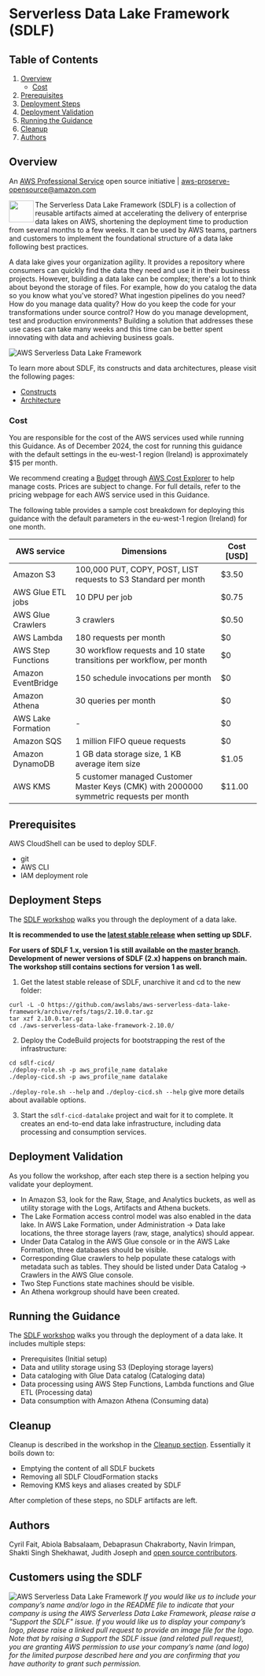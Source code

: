 # Serverless Data Lake Framework (SDLF)

## Table of Contents

1. [Overview](#overview)
    - [Cost](#cost)
2. [Prerequisites](#prerequisites)
3. [Deployment Steps](#deployment-steps)
4. [Deployment Validation](#deployment-validation)
5. [Running the Guidance](#running-the-guidance)
6. [Cleanup](#cleanup)
6. [Authors](#authors)

## Overview

An [AWS Professional Service](https://aws.amazon.com/professional-services/) open source initiative | aws-proserve-opensource@amazon.com

<img align="left" src="docs/_static/sail-icon.png" width="50" height="44"> The Serverless Data Lake Framework (SDLF) is a collection of reusable artifacts aimed at accelerating the delivery of enterprise data lakes on AWS, shortening the deployment time to production from several months to a few weeks. It can be used by AWS teams, partners and customers to implement the foundational structure of a data lake following best practices.

A data lake gives your organization agility. It provides a repository where consumers can quickly find the data they need and use it in their business projects. However, building a data lake can be complex; there's a lot to think about beyond the storage of files. For example, how do you catalog the data so you know what you've stored? What ingestion pipelines do you need? How do you manage data quality? How do you keep the code for your transformations under source control? How do you manage development, test and production environments? Building a solution that addresses these use cases can take many weeks and this time can be better spent innovating with data and achieving business goals.

![AWS Serverless Data Lake Framework](docs/_static/sdlf-layers-architecture.png?raw=true "AWS Serverless Data Lake Framework")

To learn more about SDLF, its constructs and data architectures, please visit the following pages:
- [Constructs](https://sdlf.readthedocs.io/en/latest/constructs/)
- [Architecture](https://sdlf.readthedocs.io/en/latest/architecture/)

### Cost

You are responsible for the cost of the AWS services used while running this Guidance. As of December 2024, the cost for running this guidance with the default settings in the eu-west-1 region (Ireland) is approximately $15 per month.

We recommend creating a [Budget](https://docs.aws.amazon.com/cost-management/latest/userguide/budgets-managing-costs.html) through [AWS Cost Explorer](https://aws.amazon.com/aws-cost-management/aws-cost-explorer/) to help manage costs. Prices are subject to change. For full details, refer to the pricing webpage for each AWS service used in this Guidance.

The following table provides a sample cost breakdown for deploying this guidance with the default parameters in the eu-west-1 region (Ireland) for one month.

| AWS service  | Dimensions | Cost [USD] |
| ----------- | ------------ | ------------ |
| Amazon S3 | 100,000 PUT, COPY, POST, LIST requests to S3 Standard per month  | $3.50 |
| AWS Glue ETL jobs | 10 DPU per job | $0.75 |
| AWS Glue Crawlers | 3 crawlers | $0.50 |
| AWS Lambda | 180 requests per month| $0 |
| AWS Step Functions | 30 workflow requests and 10 state transitions per workflow, per month | $0 |
| Amazon EventBridge | 150 schedule invocations per month | $0 |
| Amazon Athena | 30 queries per month | $0 |
| AWS Lake Formation | - | $0 |
| Amazon SQS | 1 million FIFO queue requests | $0 |
| Amazon DynamoDB | 1 GB data storage size, 1 KB average item size| $1.05 |
| AWS KMS | 5 customer managed Customer Master Keys (CMK) with 2000000 symmetric requests per month | $11.00 |


## Prerequisites

AWS CloudShell can be used to deploy SDLF.

* git
* AWS CLI
* IAM deployment role

## Deployment Steps

The [SDLF workshop](https://sdlf.workshop.aws/) walks you through the deployment of a data lake.

**It is recommended to use the [latest stable release](https://github.com/awslabs/aws-serverless-data-lake-framework/releases) when setting up SDLF.**

**For users of SDLF 1.x, version 1 is still available on the [master branch](https://github.com/awslabs/aws-serverless-data-lake-framework/tree/master). Development of newer versions of SDLF (2.x) happens on branch main. The workshop still contains sections for version 1 as well.**

1. Get the latest stable release of SDLF, unarchive it and cd to the new folder:
```
curl -L -O https://github.com/awslabs/aws-serverless-data-lake-framework/archive/refs/tags/2.10.0.tar.gz
tar xzf 2.10.0.tar.gz
cd ./aws-serverless-data-lake-framework-2.10.0/
```

2. Deploy the CodeBuild projects for bootstrapping the rest of the infrastructure:
```
cd sdlf-cicd/
./deploy-role.sh -p aws_profile_name datalake
./deploy-cicd.sh -p aws_profile_name datalake
```

`./deploy-role.sh --help` and `./deploy-cicd.sh --help` give more details about available options.

3. Start the `sdlf-cicd-datalake` project and wait for it to complete. It creates an end-to-end data lake infrastructure, including data processing and consumption services.


## Deployment Validation

As you follow the workshop, after each step there is a section helping you validate your deployment.

* In Amazon S3, look for the Raw, Stage, and Analytics buckets, as well as utility storage with the Logs, Artifacts and Athena buckets.
* The Lake Formation access control model was also enabled in the data lake. In AWS Lake Formation, under Administration → Data lake locations, the three storage layers (raw, stage, analytics) should appear.
* Under Data Catalog in the AWS Glue console or in the AWS Lake Formation, three databases should be visible.
* Corresponding Glue crawlers to help populate these catalogs with metadata such as tables. They should be listed under Data Catalog → Crawlers in the AWS Glue console.
* Two Step Functions state machines should be visible.
* An Athena workgroup should have been created.

## Running the Guidance

The [SDLF workshop](https://sdlf.workshop.aws/) walks you through the deployment of a data lake. It includes multiple steps:
* Prerequisites (Initial setup)
* Data and utility storage using S3 (Deploying storage layers)
* Data cataloging with Glue Data catalog (Cataloging data)
* Data processing using AWS Step Functions, Lambda functions and Glue ETL (Processing data)
* Data consumption with Amazon Athena (Consuming data)

## Cleanup

Cleanup is described in the workshop in the [Cleanup section](https://catalog.us-east-1.prod.workshops.aws/workshops/501cb14c-91b3-455c-a2a9-d0a21ce68114/en-US/10-demo/600-clean-up). Essentially it boils down to:

* Emptying the content of all SDLF buckets
* Removing all SDLF CloudFormation stacks
* Removing KMS keys and aliases created by SDLF

After completion of these steps, no SDLF artifacts are left.

## Authors

Cyril Fait, Abiola Babsalaam, Debaprasun Chakraborty, Navin Irimpan, Shakti Singh Shekhawat, Judith Joseph and [open source contributors](https://github.com/awslabs/aws-serverless-data-lake-framework/graphs/contributors).

## Customers using the SDLF

![AWS Serverless Data Lake Framework](docs/_static/public-references.png?raw=true "AWS Serverless Data Lake Framework")
*If you would like us to include your company’s name and/or logo in the README file to indicate that your company is using the AWS Serverless Data Lake Framework, please raise a "Support the SDLF" issue. If you would like us to display your company’s logo, please raise a linked pull request to provide an image file for the logo. Note that by raising a Support the SDLF issue (and related pull request), you are granting AWS permission to use your company’s name (and logo) for the limited purpose described here and you are confirming that you have authority to grant such permission.*
